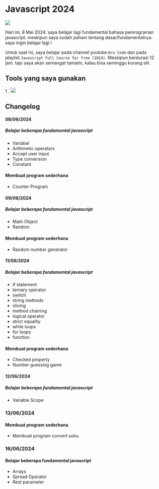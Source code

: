 # Javascript 2024

<img src="https://img.shields.io/badge/Bahasa%20Pemrograman-Javascript-blue?&logo=javascript" />

Hari ini, 8 Mei 2024. saya belajar lagi fundamental bahasa pemrograman javascript. meskipun saya sudah paham tentang dasar/fundamentalnya. saya ingin belajar lagi !

Untuk saat ini, saya belajar pada channel youtube `Bro Code` dan pada playlist `Javascript Full Course for free (2024)`. Meskipun berdurasi 12 jam. tapi saya akan semangat tamatin, kalau bisa seminggu kurang sih.

## Tools yang saya gunakan

1 . <img src="https://img.shields.io/badge/Text%20Editor-Visual%20Studio%20Code-blue?&logo=visual%20studio%20code&logoColor=blue" />

## Changelog

#### 08/06/2024

##### Belajar beberapa fundamental javascript

- Variabel
- Arithmetic operators
- Accept user input
- Type conversion
- Constant

#### Membuat program sederhana

- Counter Program

#### 09/06/2024

##### Belajar beberapa fundamental javascript

- Math Object
- Random

#### Membuat program sederhana

- Random number generator

#### 11/06/2024

##### Belajar beberapa fundamental javascript

- if statement
- ternary operator
- switch
- string methods
- slicing
- method chaining
- logical operator
- strict equality
- while loops
- for loops
- function

#### Membuat program sederhana

- Checked property
- Number guessing game

#### 12/06/2024

##### Belajar beberapa fundamental javascript

- Variable Scope

### 13/06/2024

#### Membuat program sederhana

- Membuat program convert suhu

### 16/06/2024

#### Belajar beberapa fundamental javascript

- Arrays
- Spread Operator
- Rest parameter
